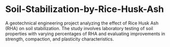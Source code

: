 # Soil-Stabilization-by-Rice-Husk-Ash
A geotechnical engineering project analyzing the effect of Rice Husk Ash (RHA) on soil stabilization. The study involves laboratory testing of soil properties with varying percentages of RHA and evaluating improvements in strength, compaction, and plasticity characteristics.
